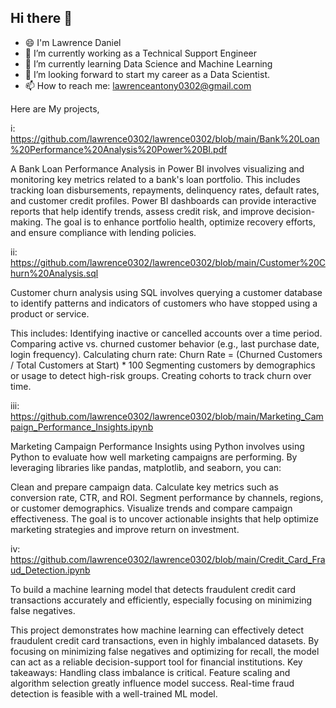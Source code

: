 ## Hi there 👋

- 😄 I'm Lawrence Daniel
- 🔭 I’m currently working as a Technical Support Engineer
- 🌱 I’m currently learning Data Science and Machine Learning
- 👯 I’m looking forward to start my career as a Data Scientist.
- 📫 How to reach me: lawrenceantony0302@gmail.com

Here are My projects,

i: https://github.com/lawrence0302/lawrence0302/blob/main/Bank%20Loan%20Performance%20Analysis%20Power%20BI.pdf

A Bank Loan Performance Analysis in Power BI involves visualizing and monitoring key metrics related to a bank's loan portfolio. This includes tracking loan disbursements, repayments, delinquency rates, default rates, and customer credit profiles. Power BI dashboards can provide interactive reports that help identify trends, assess credit risk, and improve decision-making. The goal is to enhance portfolio health, optimize recovery efforts, and ensure compliance with lending policies.

ii: https://github.com/lawrence0302/lawrence0302/blob/main/Customer%20Churn%20Analysis.sql

Customer churn analysis using SQL involves querying a customer database to identify patterns and indicators of customers who have stopped using a product or service. 

This includes:
Identifying inactive or cancelled accounts over a time period.
Comparing active vs. churned customer behavior (e.g., last purchase date, login frequency).
Calculating churn rate:  Churn Rate = (Churned Customers / Total Customers at Start) * 100
Segmenting customers by demographics or usage to detect high-risk groups.
Creating cohorts to track churn over time.

iii: https://github.com/lawrence0302/lawrence0302/blob/main/Marketing_Campaign_Performance_Insights.ipynb

Marketing Campaign Performance Insights using Python involves using Python to evaluate how well marketing campaigns are performing. By leveraging libraries like pandas, matplotlib, and seaborn, you can:

Clean and prepare campaign data.
Calculate key metrics such as conversion rate, CTR, and ROI.
Segment performance by channels, regions, or customer demographics.
Visualize trends and compare campaign effectiveness.
The goal is to uncover actionable insights that help optimize marketing strategies and improve return on investment.

iv: https://github.com/lawrence0302/lawrence0302/blob/main/Credit_Card_Fraud_Detection.ipynb

To build a machine learning model that detects fraudulent credit card transactions accurately and efficiently, especially focusing on minimizing false negatives.

This project demonstrates how machine learning can effectively detect fraudulent credit card transactions, even in highly imbalanced datasets. By focusing on minimizing false negatives and optimizing for recall, the model can act as a reliable decision-support tool for financial institutions.
Key takeaways:
Handling class imbalance is critical.
Feature scaling and algorithm selection greatly influence model success.
Real-time fraud detection is feasible with a well-trained ML model.
